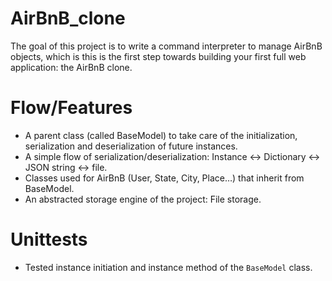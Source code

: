# AirBnB_clone

The goal of this project is to write a command interpreter to manage AirBnB objects, which is this is the first step towards building your first full web application: the AirBnB clone.

# Flow/Features

- A parent class (called BaseModel) to take care of the initialization, serialization and deserialization of future instances.
- A simple flow of serialization/deserialization: Instance <-> Dictionary <-> JSON string <-> file.
- Classes used for AirBnB (User, State, City, Place…) that inherit from BaseModel.
- An abstracted storage engine of the project: File storage.

# Unittests

- Tested instance initiation and instance method of the <code>BaseModel</code> class.
